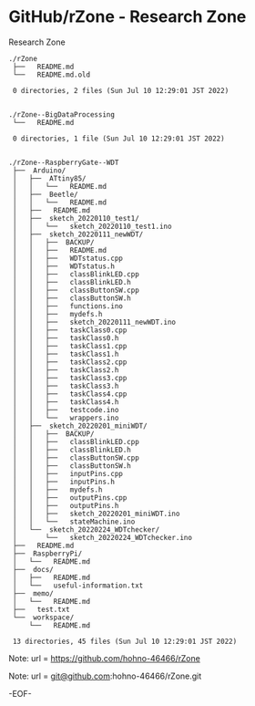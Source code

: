 # GitHub/rZone - Research Zone

Research Zone

    ./rZone
     ├──   README.md
     └──   README.md.old
     
     0 directories, 2 files (Sun Jul 10 12:29:01 JST 2022)


    ./rZone--BigDataProcessing
     └──   README.md
     
     0 directories, 1 file (Sun Jul 10 12:29:01 JST 2022)


    ./rZone--RaspberryGate--WDT
     ├──  Arduino/
     │   ├──  ATtiny85/
     │   │   └──   README.md
     │   ├──  Beetle/
     │   │   └──   README.md
     │   ├──   README.md
     │   ├──  sketch_20220110_test1/
     │   │   └──   sketch_20220110_test1.ino
     │   ├──  sketch_20220111_newWDT/
     │   │   ├──  BACKUP/
     │   │   ├──   README.md
     │   │   ├──   WDTstatus.cpp
     │   │   ├──   WDTstatus.h
     │   │   ├──   classBlinkLED.cpp
     │   │   ├──   classBlinkLED.h
     │   │   ├──   classButtonSW.cpp
     │   │   ├──   classButtonSW.h
     │   │   ├──   functions.ino
     │   │   ├──   mydefs.h
     │   │   ├──   sketch_20220111_newWDT.ino
     │   │   ├──   taskClass0.cpp
     │   │   ├──   taskClass0.h
     │   │   ├──   taskClass1.cpp
     │   │   ├──   taskClass1.h
     │   │   ├──   taskClass2.cpp
     │   │   ├──   taskClass2.h
     │   │   ├──   taskClass3.cpp
     │   │   ├──   taskClass3.h
     │   │   ├──   taskClass4.cpp
     │   │   ├──   taskClass4.h
     │   │   ├──   testcode.ino
     │   │   └──   wrappers.ino
     │   ├──  sketch_20220201_miniWDT/
     │   │   ├──  BACKUP/
     │   │   ├──   classBlinkLED.cpp
     │   │   ├──   classBlinkLED.h
     │   │   ├──   classButtonSW.cpp
     │   │   ├──   classButtonSW.h
     │   │   ├──   inputPins.cpp
     │   │   ├──   inputPins.h
     │   │   ├──   mydefs.h
     │   │   ├──   outputPins.cpp
     │   │   ├──   outputPins.h
     │   │   ├──   sketch_20220201_miniWDT.ino
     │   │   └──   stateMachine.ino
     │   └──  sketch_20220224_WDTchecker/
     │       └──   sketch_20220224_WDTchecker.ino
     ├──   README.md
     ├──  RaspberryPi/
     │   └──   README.md
     ├──  docs/
     │   ├──   README.md
     │   └──   useful-information.txt
     ├──  memo/
     │   └──   README.md
     ├──   test.txt
     └──  workspace/
         └──   README.md
     
     13 directories, 45 files (Sun Jul 10 12:29:01 JST 2022)


Note:	url = https://github.com/hohno-46466/rZone

Note:	url = git@github.com:hohno-46466/rZone.git

-EOF-
